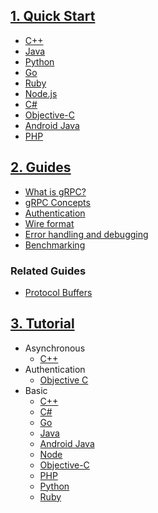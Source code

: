 ## [1. Quick Start](docs/quickstart/index.md)

* [C++](docs/quickstart/cpp.md)
* [Java](docs/quickstart/java.md)
* [Python](docs/quickstart/python.md)
* [Go](docs/quickstart/go.md)
* [Ruby](docs/quickstart/ruby.md)
* [Node.js](docs/quickstart/node.md)
* [C#](docs/quickstart/csharp.md)
* [Objective-C](docs/quickstart/objective-c.md)
* [Android Java](docs/quickstart/android.md)
* [PHP](docs/quickstart/php.md)

## [2. Guides](docs/guides/index.md)

* [What is gRPC?](docs/guides/index.md)
* [gRPC Concepts](docs/guides/concepts.md)
* [Authentication](docs/guides/auth.md)
* [Wire format](docs/guides/wire.md)
* [Error handling and debugging](docs/guides/error.md)
* [Benchmarking](docs/guides/benchmarking.md)

### Related Guides

* [Protocol Buffers](https://developers.google.com/protocol-buffers/docs/overview)

## [3. Tutorial](docs/tutorials/index.md)

* Asynchronous
  * [C++](docs/tutorials/async/helloasync-cpp.md)
* Authentication
  * [Objective C](docs/tutorials/auth/oauth2-objective-c.md)</div>
* Basic
  * [C++](docs/tutorials/basic/c.md) 
  * [C#](docs/tutorials/basic/csharp.md) 
  * [Go](docs/tutorials/basic/go.md) 
  * [Java](docs/tutorials/basic/java.md) 
  * [Android Java](docs/tutorials/basic/android.md) 
  * [Node](docs/tutorials/basic/node.md) 
  * [Objective-C](docs/tutorials/basic/objective-c.md) 
  * [PHP](docs/tutorials/basic/php.md) 
  * [Python](docs/tutorials/basic/python.md) 
  * [Ruby](docs/tutorials/basic/ruby.md)
